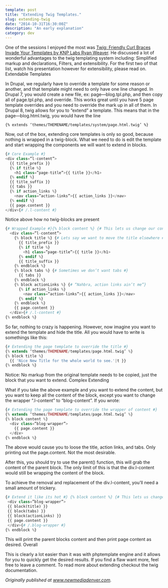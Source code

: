 ```yaml
---
template: post
title: "Extending Twig Templates."
slug: extending-twig
date: "2014-10-31T16:30:00Z"
description: "An early explanation"
category: dev
---
```


One of the sessions I enjoyed the most was [Twig: Friendly Curl Braces Invade Your Templates by KNP Labs Ryan Weaver](https://austin2014.drupal.org/session/twig-friendly-curl-braces-invade-your-templates). He discussed a lot of wonderful advantages to the twig templating system including: Simplified markup and declarations, Filters, and extensibility. For the first two of that list, watch his presentation however for extensibility, please read on.
Extendable Templates

In Drupal, we regularly have to override a template for some reason or another, and that template might need to only have one line changed. In Drupal 7, you would create a new file, ex: page—blog.tpl.php, and then copy all of page.tpl.php, and override. This works great until you have 5 page template overrides and you need to override the mark up in all of them. In Drupal 8, twig allows for you to “extend” a template. This means that in the page—blog.html.twig, you would have the line

```
{% extends ‘themes/THEMENAME/templates/system/page.html.twig’ %}
```

Now, out of the box, extending core templates is only so good, because nothing is wrapped in a twig-block. What we need to do is edit the template and start wrapping the components we will want to extend in blocks.
```php
{# Core Example #}
<div class=”l-content”>
  {{ title_prefix }}
  {% if title %}
    <h1 class=”page-title”>{{ title }}</h1>
  {% endif %}
  {{ title_suffix }}
  {{ tabs }}
  {% if action_links %}
    <nav class=”action-links”>{{ action_links }}</nav>
  {% endif %}
  {{ page.content }}
</div>{# /.l-content #}
```

Notice above how no twig-blocks are present

```php
{# Wrapped Example #}{% block content %} {# This lets us change our content block #}
  <div class=”l-content”>
    {% block title %} {# Lets say we want to move the title elsewhere #}
      {{ title_prefix }}
      {% if title %}
        <h1 class=”page-title”>{{ title }}</h1>
      {% endif %}
      {{ title_suffix }}
    {% endblock %}
    {% block tabs %} {# Sometimes we don’t want tabs #}
      {{ tabs }}
    {% endblock %}
    {% block actionLinks %} {# “Nahbra, action links ain’t me”}
      {% if action_links %}
        <nav class=”action-links”>{{ action_links }}</nav>
      {% endif %}
    {% endblock %}
    {{ page.content }}
  </div>{# /.l-content #}
{% endblock %}
```

So far, nothing to crazy is happening. However, now imagine you want to extend the template and hide the title. All you would have to write is somethings like this:

```php
{# Extending the page template to override the title #}
{% extends ‘themes/THEMENAME/templates/page.html.twig’ %}
{% block title %}
  {{ 'Nice New Title for the whole world to see.'|t }}
{% endblock %}
```

Notice: No markup from the original template needs to be copied, just the block that you want to extend.
Complex Extending

What if you take the above example and you want to extend the content, but you want to keep all the content of the block, except you want to change the wrapper “.l-content” to “blog-content”. If you wrote:

```php
{# Extending the page template to override the wrapper of content #}
{% extends ‘themes/THEMENAME/templates/page.html.twig’ %}
{% block content %}
  <div class=”blog-wrapper”>
    {{ page.content }}
  </div>
{% endblock %}
```

The above would cause you to loose the title, action links, and tabs. Only printing out the page.content. Not the most desirable.

After this, you should try to use the parent() function, this will grab the content of the parent block. The only limit of this is that the div.l-content would still be wrapping the content of the block.

To achieve the removal and replacement of the div.l-content, you’ll need a small amount of trickery.
```php
{# Extend it like its hot #} {% block content %} {# This lets us change our content block #}
 <div class=”blog-wrapper”>
 {{ block(title) }}
 {{ block(tabs) }}
 {{ block(actionLinks) }}
 {{ page.content }}
 </div>{# /.blog-wrapper #}
{% endblock %}
```
This will print the parent blocks content and then print page content as desired.
Overall

This is clearly a lot easier than it was with phptemplate engine and it allows for you to quickly get the desired results. If you find a flaw want more, feel free to leave a comment. To read more about extending checkout the twig documentation.


_Originally published at www.newmediadenver.com._
